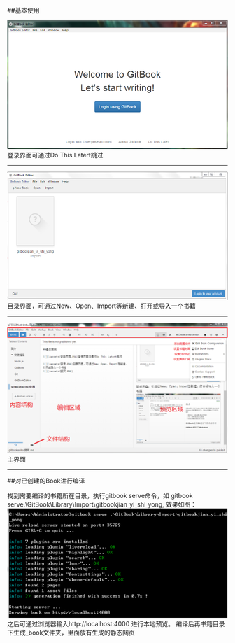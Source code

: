 ##基本使用

![](/assets/登陆界面.PNG)登录界面可通过Do This Latert跳过
****

![](/assets/目录.PNG)目录界面，可通过New、Open、Import等新建、打开或导入一个书籍
****
![](/assets/主界面.PNG)主界面
****

##对已创建的Book进行编译

找到需要编译的书籍所在目录，执行gitbook serve命令，如
gitbook serve.\GitBook\Library\Import\gitbookjian_yi_shi_yong,
效果如图：![](/assets/浏览器中显示.PNG)
之后可通过浏览器输入http://localhost:4000 进行本地预览。
编译后再书籍目录下生成_book文件夹，里面放有生成的静态网页